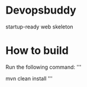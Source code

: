 # Devopsbuddy
startup-ready web skeleton

# How to build 
Run the following command:
'''

mvn clean install
'''
